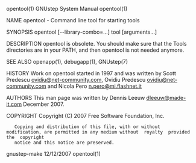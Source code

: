 opentool(1)                                                    GNUstep System Manual                                                   opentool(1)

NAME
       opentool - Command line tool for starting tools

SYNOPSIS
       opentool [--library-combo=...]  tool  [arguments...]

DESCRIPTION
       opentool is obsolete.  You should make sure that the Tools directories are in your PATH, and then opentool is not needed anymore.

SEE ALSO
       openapp(1), debugapp(1), GNUstep(7)

HISTORY
       Work  on  opentool started in 1997 and was written by Scott Predescu <ovidiu@net-community.com>, Ovidiu Predescu <ovidiu@net-community.com>
       and Nicola Pero <n.pero@mi.flashnet.it>

AUTHORS
       This man page was written by Dennis Leeuw <dleeuw@made-it.com> December 2007.

COPYRIGHT
       Copyright (C) 2007 Free Software Foundation, Inc.

       Copying and distribution of this file, with or without modification, are permitted in any medium without  royalty  provided  the  copyright
       notice and this notice are preserved.

gnustep-make                                                        12/12/2007                                                         opentool(1)
